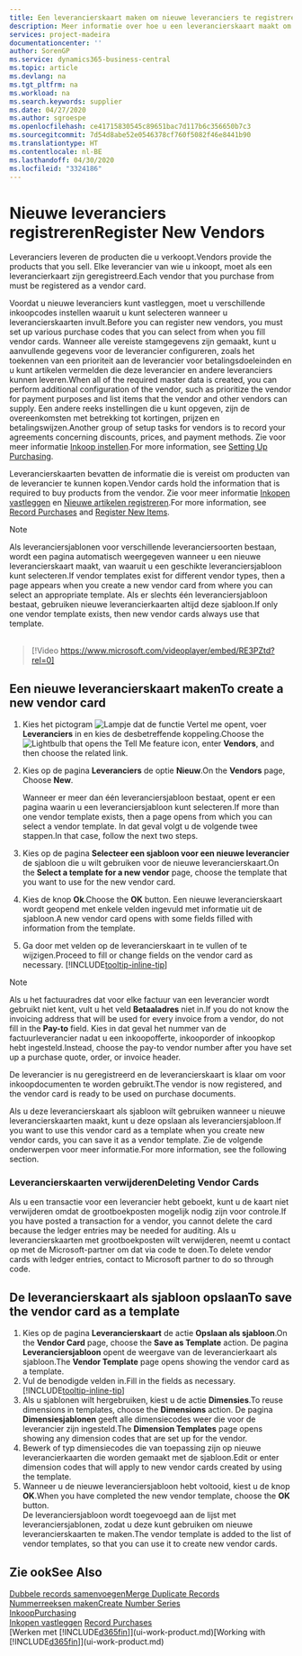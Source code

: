```yaml
---
title: Een leverancierskaart maken om nieuwe leveranciers te registreren | Microsoft Docs
description: Meer informatie over hoe u een leverancierskaart maakt om een nieuwe leverancier te registreren.
services: project-madeira
documentationcenter: ''
author: SorenGP
ms.service: dynamics365-business-central
ms.topic: article
ms.devlang: na
ms.tgt_pltfrm: na
ms.workload: na
ms.search.keywords: supplier
ms.date: 04/27/2020
ms.author: sgroespe
ms.openlocfilehash: ce41715830545c89651bac7d117b6c356650b7c3
ms.sourcegitcommit: 7d54d8abe52e0546378cf760f5082f46e8441b90
ms.translationtype: HT
ms.contentlocale: nl-BE
ms.lasthandoff: 04/30/2020
ms.locfileid: "3324186"
---
```

# <a name="register-new-vendors"></a><span data-ttu-id="3c512-103">Nieuwe leveranciers registreren</span><span class="sxs-lookup"><span data-stu-id="3c512-103">Register New Vendors</span></span>
<span data-ttu-id="3c512-104">Leveranciers leveren de producten die u verkoopt.</span><span class="sxs-lookup"><span data-stu-id="3c512-104">Vendors provide the products that you sell.</span></span> <span data-ttu-id="3c512-105">Elke leverancier van wie u inkoopt, moet als een leverancierkaart zijn geregistreerd.</span><span class="sxs-lookup"><span data-stu-id="3c512-105">Each vendor that you purchase from must be registered as a vendor card.</span></span>

<span data-ttu-id="3c512-106">Voordat u nieuwe leveranciers kunt vastleggen, moet u verschillende inkoopcodes instellen waaruit u kunt selecteren wanneer u leverancierskaarten invult.</span><span class="sxs-lookup"><span data-stu-id="3c512-106">Before you can register new vendors, you must set up various purchase codes that you can select from when you fill vendor cards.</span></span> <span data-ttu-id="3c512-107">Wanneer alle vereiste stamgegevens zijn gemaakt, kunt u aanvullende gegevens voor de leverancier configureren, zoals het toekennen van een prioriteit aan de leverancier voor betalingsdoeleinden en u kunt artikelen vermelden die deze leverancier en andere leveranciers kunnen leveren.</span><span class="sxs-lookup"><span data-stu-id="3c512-107">When all of the required master data is created, you can perform additional configuration of the vendor, such as prioritize the vendor for payment purposes and list items that the vendor and other vendors can supply.</span></span> <span data-ttu-id="3c512-108">Een andere reeks instellingen die u kunt opgeven, zijn de overeenkomsten met betrekking tot kortingen, prijzen en betalingswijzen.</span><span class="sxs-lookup"><span data-stu-id="3c512-108">Another group of setup tasks for vendors is to record your agreements concerning discounts, prices, and payment methods.</span></span> <span data-ttu-id="3c512-109">Zie voor meer informatie [Inkoop instellen](purchasing-setup-purchasing.md).</span><span class="sxs-lookup"><span data-stu-id="3c512-109">For more information, see [Setting Up Purchasing](purchasing-setup-purchasing.md).</span></span>

<span data-ttu-id="3c512-110">Leverancierskaarten bevatten de informatie die is vereist om producten van de leverancier te kunnen kopen.</span><span class="sxs-lookup"><span data-stu-id="3c512-110">Vendor cards hold the information that is required to buy products from the vendor.</span></span> <span data-ttu-id="3c512-111">Zie voor meer informatie [Inkopen vastleggen](purchasing-how-record-purchases.md) en [Nieuwe artikelen registreren](inventory-how-register-new-items.md).</span><span class="sxs-lookup"><span data-stu-id="3c512-111">For more information, see [Record Purchases](purchasing-how-record-purchases.md) and [Register New Items](inventory-how-register-new-items.md).</span></span>

> [!NOTE]  
>   <span data-ttu-id="3c512-112">Als leveranciersjablonen voor verschillende leveranciersoorten bestaan, wordt een pagina automatisch weergegeven wanneer u een nieuwe leverancierskaart maakt, van waaruit u een geschikte leveranciersjabloon kunt selecteren.</span><span class="sxs-lookup"><span data-stu-id="3c512-112">If vendor templates exist for different vendor types, then a page appears when you create a new vendor card from where you can select an appropriate template.</span></span> <span data-ttu-id="3c512-113">Als er slechts één leveranciersjabloon bestaat, gebruiken nieuwe leverancierkaarten altijd deze sjabloon.</span><span class="sxs-lookup"><span data-stu-id="3c512-113">If only one vendor template exists, then new vendor cards always use that template.</span></span>
<br><br>  

> [!Video https://www.microsoft.com/videoplayer/embed/RE3PZtd?rel=0]

## <a name="to-create-a-new-vendor-card"></a><span data-ttu-id="3c512-114">Een nieuwe leverancierskaart maken</span><span class="sxs-lookup"><span data-stu-id="3c512-114">To create a new vendor card</span></span>
1. <span data-ttu-id="3c512-115">Kies het pictogram ![Lampje dat de functie Vertel me opent](media/ui-search/search_small.png "Vertel me wat u wilt doen"), voer **Leveranciers** in en kies de desbetreffende koppeling.</span><span class="sxs-lookup"><span data-stu-id="3c512-115">Choose the ![Lightbulb that opens the Tell Me feature](media/ui-search/search_small.png "Tell me what you want to do") icon, enter **Vendors**, and then choose the related link.</span></span>  
2. <span data-ttu-id="3c512-116">Kies op de pagina **Leveranciers** de optie **Nieuw**.</span><span class="sxs-lookup"><span data-stu-id="3c512-116">On the **Vendors** page, Choose **New**.</span></span>

    <span data-ttu-id="3c512-117">Wanneer er meer dan één leveranciersjabloon bestaat, opent er een pagina waarin u een leveranciersjabloon kunt selecteren.</span><span class="sxs-lookup"><span data-stu-id="3c512-117">If more than one vendor template exists, then a page opens from which you can select a vendor template.</span></span> <span data-ttu-id="3c512-118">In dat geval volgt u de volgende twee stappen.</span><span class="sxs-lookup"><span data-stu-id="3c512-118">In that case, follow the next two steps.</span></span>
3. <span data-ttu-id="3c512-119">Kies op de pagina **Selecteer een sjabloon voor een nieuwe leverancier** de sjabloon die u wilt gebruiken voor de nieuwe leverancierskaart.</span><span class="sxs-lookup"><span data-stu-id="3c512-119">On the **Select a template for a new vendor** page, choose the template that you want to use for the new vendor card.</span></span>
4. <span data-ttu-id="3c512-120">Kies de knop **Ok**.</span><span class="sxs-lookup"><span data-stu-id="3c512-120">Choose the **OK** button.</span></span> <span data-ttu-id="3c512-121">Een nieuwe leverancierskaart wordt geopend met enkele velden ingevuld met informatie uit de sjabloon.</span><span class="sxs-lookup"><span data-stu-id="3c512-121">A new vendor card opens with some fields filled with information from the template.</span></span>
5. <span data-ttu-id="3c512-122">Ga door met velden op de leverancierskaart in te vullen of te wijzigen.</span><span class="sxs-lookup"><span data-stu-id="3c512-122">Proceed to fill or change fields on the vendor card as necessary.</span></span> [!INCLUDE[tooltip-inline-tip](includes/tooltip-inline-tip_md.md)]

> [!NOTE]  
>   <span data-ttu-id="3c512-123">Als u het factuuradres dat voor elke factuur van een leverancier wordt gebruikt niet kent, vult u het veld **Betaaladres** niet in.</span><span class="sxs-lookup"><span data-stu-id="3c512-123">If you do not know the invoicing address that will be used for every invoice from a vendor, do not fill in the **Pay-to** field.</span></span> <span data-ttu-id="3c512-124">Kies in dat geval het nummer van de factuurleverancier nadat u een inkoopofferte, inkooporder of inkoopkop hebt ingesteld.</span><span class="sxs-lookup"><span data-stu-id="3c512-124">Instead, choose the pay-to vendor number after you have set up a purchase quote, order, or invoice header.</span></span>

<span data-ttu-id="3c512-125">De leverancier is nu geregistreerd en de leverancierskaart is klaar om voor inkoopdocumenten te worden gebruikt.</span><span class="sxs-lookup"><span data-stu-id="3c512-125">The vendor is now registered, and the vendor card is ready to be used on purchase documents.</span></span>

<span data-ttu-id="3c512-126">Als u deze leverancierskaart als sjabloon wilt gebruiken wanneer u nieuwe leverancierskaarten maakt, kunt u deze opslaan als leveranciersjabloon.</span><span class="sxs-lookup"><span data-stu-id="3c512-126">If you want to use this vendor card as a template when you create new vendor cards, you can save it as a vendor template.</span></span> <span data-ttu-id="3c512-127">Zie de volgende onderwerpen voor meer informatie.</span><span class="sxs-lookup"><span data-stu-id="3c512-127">For more information, see the following section.</span></span>

### <a name="deleting-vendor-cards"></a><span data-ttu-id="3c512-128">Leverancierskaarten verwijderen</span><span class="sxs-lookup"><span data-stu-id="3c512-128">Deleting Vendor Cards</span></span>
<span data-ttu-id="3c512-129">Als u een transactie voor een leverancier hebt geboekt, kunt u de kaart niet verwijderen omdat de grootboekposten mogelijk nodig zijn voor controle.</span><span class="sxs-lookup"><span data-stu-id="3c512-129">If you have posted a transaction for a vendor, you cannot delete the card because the ledger entries may be needed for auditing.</span></span> <span data-ttu-id="3c512-130">Als u leverancierskaarten met grootboekposten wilt verwijderen, neemt u contact op met de Microsoft-partner om dat via code te doen.</span><span class="sxs-lookup"><span data-stu-id="3c512-130">To delete vendor cards with ledger entries, contact to Microsoft partner to do so through code.</span></span>

## <a name="to-save-the-vendor-card-as-a-template"></a><span data-ttu-id="3c512-131">De leverancierskaart als sjabloon opslaan</span><span class="sxs-lookup"><span data-stu-id="3c512-131">To save the vendor card as a template</span></span>
1. <span data-ttu-id="3c512-132">Kies op de pagina **Leverancierskaart** de actie **Opslaan als sjabloon**.</span><span class="sxs-lookup"><span data-stu-id="3c512-132">On the **Vendor Card** page, choose the **Save as Template** action.</span></span> <span data-ttu-id="3c512-133">De pagina **Leveranciersjabloon** opent de weergave van de leverancierkaart als sjabloon.</span><span class="sxs-lookup"><span data-stu-id="3c512-133">The **Vendor Template** page opens showing the vendor card as a template.</span></span>
2. <span data-ttu-id="3c512-134">Vul de benodigde velden in.</span><span class="sxs-lookup"><span data-stu-id="3c512-134">Fill in the fields as necessary.</span></span> [!INCLUDE[tooltip-inline-tip](includes/tooltip-inline-tip_md.md)]
3. <span data-ttu-id="3c512-135">Als u sjablonen wilt hergebruiken, kiest u de actie **Dimensies**.</span><span class="sxs-lookup"><span data-stu-id="3c512-135">To reuse dimensions in templates, choose the **Dimensions** action.</span></span> <span data-ttu-id="3c512-136">De pagina **Dimensiesjablonen** geeft alle dimensiecodes weer die voor de leverancier zijn ingesteld.</span><span class="sxs-lookup"><span data-stu-id="3c512-136">The **Dimension Templates** page opens showing any dimension codes that are set up for the vendor.</span></span>
4. <span data-ttu-id="3c512-137">Bewerk of typ dimensiecodes die van toepassing zijn op nieuwe leverancierkaarten die worden gemaakt met de sjabloon.</span><span class="sxs-lookup"><span data-stu-id="3c512-137">Edit or enter dimension codes that will apply to new vendor cards created by using the template.</span></span>
5. <span data-ttu-id="3c512-138">Wanneer u de nieuwe leveranciersjabloon hebt voltooid, kiest u de knop **OK**.</span><span class="sxs-lookup"><span data-stu-id="3c512-138">When you have completed the new vendor template, choose the **OK** button.</span></span>  
   <span data-ttu-id="3c512-139">De leveranciersjabloon wordt toegevoegd aan de lijst met leveranciersjablonen, zodat u deze kunt gebruiken om nieuwe leverancierskaarten te maken.</span><span class="sxs-lookup"><span data-stu-id="3c512-139">The vendor template is added to the list of vendor templates, so that you can use it to create new vendor cards.</span></span>

## <a name="see-also"></a><span data-ttu-id="3c512-140">Zie ook</span><span class="sxs-lookup"><span data-stu-id="3c512-140">See Also</span></span>
[<span data-ttu-id="3c512-141">Dubbele records samenvoegen</span><span class="sxs-lookup"><span data-stu-id="3c512-141">Merge Duplicate Records</span></span>](sales-how-merge-duplicate-records.md)  
[<span data-ttu-id="3c512-142">Nummerreeksen maken</span><span class="sxs-lookup"><span data-stu-id="3c512-142">Create Number Series</span></span>](ui-create-number-series.md)  
[<span data-ttu-id="3c512-143">Inkoop</span><span class="sxs-lookup"><span data-stu-id="3c512-143">Purchasing</span></span>](purchasing-manage-purchasing.md)  
<span data-ttu-id="3c512-144">[Inkopen vastleggen](purchasing-how-record-purchases.md) </span><span class="sxs-lookup"><span data-stu-id="3c512-144">[Record Purchases](purchasing-how-record-purchases.md) </span></span>  
<span data-ttu-id="3c512-145">[Werken met [!INCLUDE[d365fin](includes/d365fin_md.md)]](ui-work-product.md)</span><span class="sxs-lookup"><span data-stu-id="3c512-145">[Working with [!INCLUDE[d365fin](includes/d365fin_md.md)]](ui-work-product.md)</span></span>  
